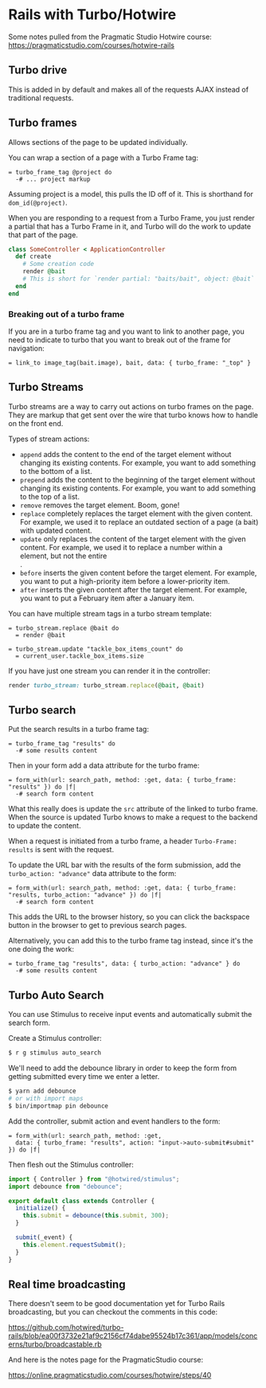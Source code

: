 # Rails with Turbo/Hotwire

Some notes pulled from the Pragmatic Studio Hotwire course: https://pragmaticstudio.com/courses/hotwire-rails

## Turbo drive

This is added in by default and makes all of the requests AJAX instead of traditional requests.

## Turbo frames

Allows sections of the page to be updated individually.

You can wrap a section of a page with a Turbo Frame tag:

```haml
= turbo_frame_tag @project do
  -# ... project markup
```

Assuming project is a model, this pulls the ID off of it. This is shorthand for `dom_id(@project)`.

When you are responding to a request from a Turbo Frame, you just render a partial that has a Turbo Frame in it, and Turbo will do the work to update that part of the page.

```ruby
class SomeController < ApplicationController
  def create
    # Some creation code
    render @bait
    # This is short for `render partial: "baits/bait", object: @bait`
  end
end
```

### Breaking out of a turbo frame

If you are in a turbo frame tag and you want to link to another page, you need to indicate to turbo that you want to break out of the frame for navigation:

```haml
= link_to image_tag(bait.image), bait, data: { turbo_frame: "_top" }
```

## Turbo Streams

Turbo streams are a way to carry out actions on turbo frames on the page. They are markup that get sent over the wire that turbo knows how to handle on the front end.

Types of stream actions:

- `append` adds the content to the end of the target element without changing its existing contents. For example, you want to add something to the bottom of a list.
- `prepend` adds the content to the beginning of the target element without changing its existing contents. For example, you want to add something to the top of a list.
- `remove` removes the target element. Boom, gone!
- `replace` completely replaces the target element with the given content. For example, we used it to replace an outdated section of a page (a bait) with updated content.
- `update` only replaces the content of the target element with the given content. For example, we used it to replace a number within a <div> element, but not the entire <div>.
- `before` inserts the given content before the target element. For example, you want to put a high-priority item before a lower-priority item.
- `after` inserts the given content after the target element. For example, you want to put a February item after a January item.

You can have multiple stream tags in a turbo stream template:

```haml
= turbo_stream.replace @bait do
  = render @bait

= turbo_stream.update "tackle_box_items_count" do
  = current_user.tackle_box_items.size
```

If you have just one stream you can render it in the controller:

```ruby
render turbo_stream: turbo_stream.replace(@bait, @bait)
```

## Turbo search

Put the search results in a turbo frame tag:

```haml
= turbo_frame_tag "results" do
  -# some results content
```

Then in your form add a data attribute for the turbo frame:

```haml
= form_with(url: search_path, method: :get, data: { turbo_frame: "results" }) do |f|
  -# search form content
```

What this really does is update the `src` attribute of the linked to turbo frame. When the source is updated Turbo knows to make a request to the backend to update the content.

When a request is initiated from a turbo frame, a header `Turbo-Frame: results` is sent with the request.

To update the URL bar with the results of the form submission, add the `turbo_action: "advance"` data attribute to the form:

```haml
= form_with(url: search_path, method: :get, data: { turbo_frame: "results, turbo_action: "advance" }) do |f|
  -# search form content
```

This adds the URL to the browser history, so you can click the backspace button in the browser to get to previous search pages.

Alternatively, you can add this to the turbo frame tag instead, since it's the one doing the work:

```haml
= turbo_frame_tag "results", data: { turbo_action: "advance" } do
  -# some results content
```

## Turbo Auto Search

You can use Stimulus to receive input events and automatically submit the search form.

Create a Stimulus controller:

```bash
$ r g stimulus auto_search
```

We'll need to add the debounce library in order to keep the form from getting submitted every time we enter a letter.

```bash
$ yarn add debounce
# or with import maps
$ bin/importmap pin debounce
```

Add the controller, submit action and event handlers to the form:

```haml
= form_with(url: search_path, method: :get,
  data: { turbo_frame: "results", action: "input->auto-submit#submit" }) do |f|
```

Then flesh out the Stimulus controller:

```javascript
import { Controller } from "@hotwired/stimulus";
import debounce from "debounce";

export default class extends Controller {
  initialize() {
    this.submit = debounce(this.submit, 300);
  }

  submit(_event) {
    this.element.requestSubmit();
  }
}
```

## Real time broadcasting

There doesn't seem to be good documentation yet for Turbo Rails broadcasting, but you can checkout the comments in this code:

https://github.com/hotwired/turbo-rails/blob/ea00f3732e21af9c2156cf74dabe95524b17c361/app/models/concerns/turbo/broadcastable.rb

And here is the notes page for the PragmaticStudio course:

https://online.pragmaticstudio.com/courses/hotwire/steps/40
